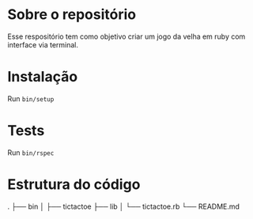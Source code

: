 # Sobre o repositório
Esse respositório tem como objetivo criar um jogo da velha em ruby com interface via terminal.

# Instalação
Run `bin/setup`

# Tests
Run `bin/rspec`

# Estrutura do código
.
├── bin
│   ├── tictactoe
├── lib
│   └── tictactoe.rb
└── README.md

